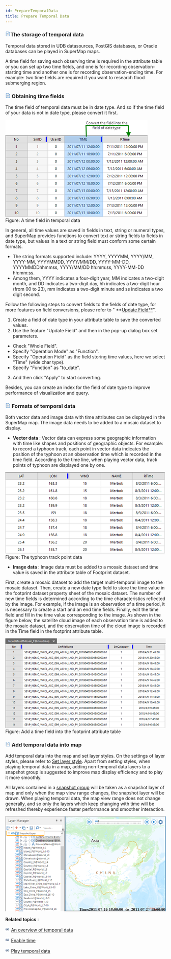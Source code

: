 ```yaml
---
id: PrepareTemporalData
title: Prepare Temporal Data
---
```

### ![](../../img/read.gif)The storage of temporal data

Temporal data stored in UDB datasources, PostGIS databases, or Oracle databases can be played in SuperMap maps.

A time field for saving each observing time is required in the attribute table or you can set up two time fields, and one is for recording observation-starting time and another one is for recording observation-ending time. For example: two time fields are required if you want to research flood submerging region.

### ![](../../img/read.gif) Obtaining time fields

The time field of temporal data must be in date type. And so if the time field of your data is not in date type, please convert it first.

![](img-en/TimeFieldType.png)  
Figure: A time field in temporal data  
  
In general, all time values are saved in fields in text, string or numeral types, and SuperMap provides functions to convert text or string fields to fields in date type, but values in a text or string field must conform some certain formats.

  * The string formats supported include: YYYY, YYYYMM, YYYY/MM, YYYY-MM, YYYYMMDD, YYYY/MM/DD, YYYY-MM-DD, YYYYMMDDhhmmss, YYYY/MM/DD hh:mm:ss, YYYY-MM-DD hh:mm:ss.
  * Among them, YYYY indicates a four-digit year, MM indicates a two-digit month, and DD indicates a two-digit day, hh indicates a two-digit hour (from 00 to 23), mm indicates a two-digit minute and ss indicates a two digit second.

Follow the following steps to convert fields to the fields of date type, for more features on field conversions, please refer to " **[Update Field**](../../DataProcessing/EditTabular/UpdateButton.htm)".

  1. Create a field of date type in your attribute table to save the converted values.
  2. Use the feature "Update Field" and then in the pop-up dialog box set parameters. 
  * Check "Whole Field".
  * Specify "Operation Mode" as "Function".
  * Specify "Operation Field" as the field storing time values, here we select "Time" (wide char type).
  * Specify "Function" as "to_date".

  3. And then click "Apply" to start converting.

Besides, you can create an index for the field of date type to improve performance of visualization and query.

### ![](../../img/read.gif) Formats of temporal data

Both vector data and image data with time attributes can be displayed in the SuperMap map. The image data needs to be added to a mosaic dataset to display.

  * **Vector data** : Vector data can express some geographic information with time like shapes and positions of geographic objects. For example: to record a typhoon track, each point in vector data indicates the position of the typhoon at an observation time which is recorded in the time field. According to the time line, when playing vector data, track points of typhoon are displayed one by one.  
  
  ![](img-en/TimeDataPoint.png)  
Figure: The typhoon track point data 

  * **Image data** : Image data must be added to a mosaic dataset and time value is saved in the attribute table of Footprint dataset. 

First, create a mosaic dataset to add the target multi-temporal image to the mosaic dataset. Then, create a new date type field to store the time value in the footprint dataset property sheet of the mosaic dataset. The number of new time fields is determined according to the time characteristics reflected by the image. For example, if the image is an observation of a time period, it is necessary to create a start and an end time fields. Finally, edit the time field and fill in the time value corresponding to the image. As shown in the figure below, the satellite cloud image of each observation time is added to the mosaic dataset, and the observation time of the cloud image is recorded in the Time field in the footprint attribute table.

![](img-en/OutlineTable.png)  
Figure: Add a time field into the footprint attribute table  

### ![](../../img/read.gif) Add temporal data into map

Add temporal data into the map and set layer styles. On the settings of layer styles, please refer to [Set layer style](../LayerStyle/LayerStyleTab.htm). Apart from setting styles, when playing temporal data in a map, adding non-temporal data layers to a snapshot group is suggested to improve map display efficiency and to play it more smoothly.

All layers contained in a [snapshot group](../LayerManagement/LayerSnapshot.htm) will be taken as a snapshot layer of map and only when the map view range changes, the snapshot layer will be drawn. When playing temporal data, the map view range does not change generally, and so only the layers which keep changing with time will be refreshed thereby experience faster performance and smoother interaction.

![](img-en/LayerSnapshot.png)  
  
**Related topics** :

![](../../img/smalltitle.png) [An overview of temporal data](LayerPlay.htm)

![](../../img/smalltitle.png) [Enable time](SetDataTime.htm)

![](../../img/smalltitle.png) [Play temporal data](PlayTemporalData.htm)